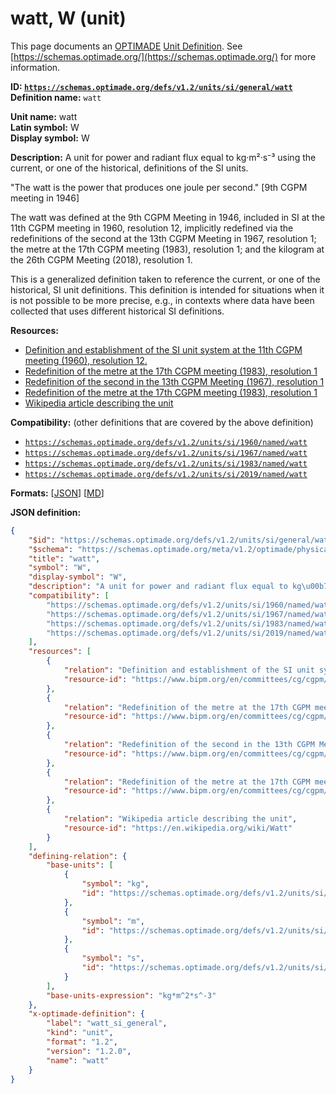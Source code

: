 # watt, W (unit)

This page documents an [OPTIMADE](https://www.optimade.org/) [Unit Definition](https://schemas.optimade.org/#definitions). See [https://schemas.optimade.org/](https://schemas.optimade.org/) for more information.

**ID: [`https://schemas.optimade.org/defs/v1.2/units/si/general/watt`](https://schemas.optimade.org/defs/v1.2/units/si/general/watt.md)**  
**Definition name:** `watt`

**Unit name:** watt  
**Latin symbol:** W  
**Display symbol:** W  
  
**Description:** A unit for power and radiant flux equal to kg·m²·s⁻³ using the current, or one of the historical, definitions of the SI units.

"The watt is the power that produces one joule per second." [9th CGPM meeting in 1946]

The watt was defined at the 9th CGPM Meeting in 1946, included in SI at the 11th CGPM meeting in 1960, resolution 12, implicitly redefined via the redefinitions of the second at the 13th CGPM Meeting in 1967, resolution 1; the metre at the 17th CGPM meeting (1983), resolution 1; and the kilogram at the 26th CGPM Meeting (2018), resolution 1.

This is a generalized definition taken to reference the current, or one of the historical, SI unit definitions.
This definition is intended for situations when it is not possible to be more precise, e.g., in contexts where data have been collected that uses different historical SI definitions.

**Resources:**

- [Definition and establishment of the SI unit system at the 11th CGPM meeting (1960), resolution 12.](https://www.bipm.org/en/committees/cg/cgpm/11-1960/resolution-12)
- [Redefinition of the metre at the 17th CGPM meeting (1983), resolution 1](https://www.bipm.org/en/committees/cg/cgpm/17-1983/resolution-1)
- [Redefinition of the second in the 13th CGPM Meeting (1967), resolution 1](https://www.bipm.org/en/committees/cg/cgpm/13-1967/resolution-1)
- [Redefinition of the metre at the 17th CGPM meeting (1983), resolution 1](https://www.bipm.org/en/committees/cg/cgpm/17-1983/resolution-1)
- [Wikipedia article describing the unit](https://en.wikipedia.org/wiki/Watt)


**Compatibility:** (other definitions that are covered by the above definition)

- [`https://schemas.optimade.org/defs/v1.2/units/si/1960/named/watt`](https://schemas.optimade.org/defs/v1.2/units/si/1960/named/watt.md)
- [`https://schemas.optimade.org/defs/v1.2/units/si/1967/named/watt`](https://schemas.optimade.org/defs/v1.2/units/si/1967/named/watt.md)
- [`https://schemas.optimade.org/defs/v1.2/units/si/1983/named/watt`](https://schemas.optimade.org/defs/v1.2/units/si/1983/named/watt.md)
- [`https://schemas.optimade.org/defs/v1.2/units/si/2019/named/watt`](https://schemas.optimade.org/defs/v1.2/units/si/2019/named/watt.md)


**Formats:** [[JSON](watt.json)] [[MD](watt.md)]

**JSON definition:**

``` json
{
    "$id": "https://schemas.optimade.org/defs/v1.2/units/si/general/watt",
    "$schema": "https://schemas.optimade.org/meta/v1.2/optimade/physical_unit_definition.json",
    "title": "watt",
    "symbol": "W",
    "display-symbol": "W",
    "description": "A unit for power and radiant flux equal to kg\u00b7m\u00b2\u00b7s\u207b\u00b3 using the current, or one of the historical, definitions of the SI units.\n\n\"The watt is the power that produces one joule per second.\" [9th CGPM meeting in 1946]\n\nThe watt was defined at the 9th CGPM Meeting in 1946, included in SI at the 11th CGPM meeting in 1960, resolution 12, implicitly redefined via the redefinitions of the second at the 13th CGPM Meeting in 1967, resolution 1; the metre at the 17th CGPM meeting (1983), resolution 1; and the kilogram at the 26th CGPM Meeting (2018), resolution 1.\n\nThis is a generalized definition taken to reference the current, or one of the historical, SI unit definitions.\nThis definition is intended for situations when it is not possible to be more precise, e.g., in contexts where data have been collected that uses different historical SI definitions.",
    "compatibility": [
        "https://schemas.optimade.org/defs/v1.2/units/si/1960/named/watt",
        "https://schemas.optimade.org/defs/v1.2/units/si/1967/named/watt",
        "https://schemas.optimade.org/defs/v1.2/units/si/1983/named/watt",
        "https://schemas.optimade.org/defs/v1.2/units/si/2019/named/watt"
    ],
    "resources": [
        {
            "relation": "Definition and establishment of the SI unit system at the 11th CGPM meeting (1960), resolution 12.",
            "resource-id": "https://www.bipm.org/en/committees/cg/cgpm/11-1960/resolution-12"
        },
        {
            "relation": "Redefinition of the metre at the 17th CGPM meeting (1983), resolution 1",
            "resource-id": "https://www.bipm.org/en/committees/cg/cgpm/17-1983/resolution-1"
        },
        {
            "relation": "Redefinition of the second in the 13th CGPM Meeting (1967), resolution 1",
            "resource-id": "https://www.bipm.org/en/committees/cg/cgpm/13-1967/resolution-1"
        },
        {
            "relation": "Redefinition of the metre at the 17th CGPM meeting (1983), resolution 1",
            "resource-id": "https://www.bipm.org/en/committees/cg/cgpm/17-1983/resolution-1"
        },
        {
            "relation": "Wikipedia article describing the unit",
            "resource-id": "https://en.wikipedia.org/wiki/Watt"
        }
    ],
    "defining-relation": {
        "base-units": [
            {
                "symbol": "kg",
                "id": "https://schemas.optimade.org/defs/v1.2/units/si/general/kilogram"
            },
            {
                "symbol": "m",
                "id": "https://schemas.optimade.org/defs/v1.2/units/si/general/metre"
            },
            {
                "symbol": "s",
                "id": "https://schemas.optimade.org/defs/v1.2/units/si/general/second"
            }
        ],
        "base-units-expression": "kg*m^2*s^-3"
    },
    "x-optimade-definition": {
        "label": "watt_si_general",
        "kind": "unit",
        "format": "1.2",
        "version": "1.2.0",
        "name": "watt"
    }
}
```